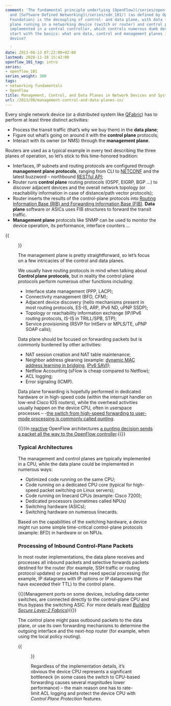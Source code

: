 ```yaml
---
comment: 'The fundamental principle underlying [OpenFlow](/series/openflow_101/)
  and [Software Defined Networking](/series/sdn_101/) (as defined by Open Networking
  Foundation) is the decoupling of control- and data plane, with data (forwarding)
  plane running in a networking device (switch or router) and control plane being
  implemented in a central controller, which controls numerous dumb devices. Let’s
  start with the basics: what are data, control and management planes in a network
  device?

  '
date: 2013-08-13 07:22:00+02:00
lastmod: 2020-11-18 15:42:00
openflow_101_tag: intro
series:
- openflow_101
series_weight: 300
tags:
- networking fundamentals
- OpenFlow
title: Management, Control, and Data Planes in Network Devices and Systems
url: /2013/08/management-control-and-data-planes-in/
---
```

Every single network device (or a distributed system like [QFabric](/2011/09/qfabric-part-1-hardware-architecture/)) has to perform at least three distinct activities:

-   Process the transit traffic (that’s why we buy them) in the **data plane**;
-   Figure out what’s going on around it with the **control plane** protocols;
-   Interact with its owner (or NMS) through the **management plane**.

Routers are used as a typical example in every text describing the three planes of operation, so let’s stick to this time-honored tradition:
<!--more-->
-   Interfaces, IP subnets and routing protocols are configured through **management plane protocols**, ranging from CLI to [NETCONF](/2012/06/netconf-expect-on-steroids/) and the latest buzzword – northbound [RESTful API](/2012/08/why-is-restful-api-better-than-snmp/);
-   Router runs **control plane** routing protocols (OSPF, EIGRP, BGP …) to discover adjacent devices and the overall network topology (or reachability information in case of distance/path vector protocols);
-   Router inserts the results of the control-plane protocols into [Routing Information Base (RIB) and Forwarding Information Base (FIB)](/2010/09/ribs-and-fibs/). **Data plane** software or ASICs uses FIB structures to forward the transit traffic.
-   **Management plane** protocols like SNMP can be used to monitor the device operation, its performance, interface counters …

{{<figure src="/2013/08/DevicePlanes.png" caption="Management, Control, and Data Planes in a Router">}}

The management plane is pretty straightforward, so let’s focus on a few intricacies of the control and data planes.

We usually have routing protocols in mind when talking about **Control plane protocols**, but in reality the control plane protocols perform numerous other functions including:

-   Interface state management (PPP, LACP);
-   Connectivity management (BFD, CFM);
-   Adjacent device discovery (hello mechanisms present in most routing protocols, ES-IS, ARP, IPv6 ND, uPNP SSDP);
-   Topology or reachability information exchange (IP/IPv6 routing protocols, IS-IS in TRILL/SPB, STP);
-   Service provisioning (RSVP for IntServ or MPLS/TE, uPNP SOAP calls);

Data plane should be focused on forwarding packets but is commonly burdened by other activities:

-   NAT session creation and NAT table maintenance;
-   Neighbor address gleaning (example: [dynamic MAC address learning in bridging](/2010/07/bridging-and-routing-is-there/), [IPv6 SAVI](/2013/03/ipv6-source-address-validation/));
-   Netflow Accounting (sFlow is cheap compared to Netflow);
-   ACL logging;
-   Error signaling (ICMP).

Data plane forwarding is hopefully performed in dedicated hardware or in high-speed code (within the interrupt handler on low-end Cisco IOS routers), while the overhead activities usually happen on the device CPU, often in userspace processes – -[the switch from high-speed forwarding to user-mode processing is commonly called punting](/2013/02/process-fast-and-cef-switching-and/).

{{<note warn>}}In [reactive](http://networkstatic.net/openflow-proactive-vs-reactive-flows/) OpenFlow architectures [a punting decision sends a packet all the way to the OpenFlow controller](/2013/03/controller-based-packet-forwarding-in/).{{</note>}}

### Typical Architectures

The management and control planes are typically implemented in a CPU, while the data plane could be implemented in numerous ways:

* Optimized code running on the same CPU;
* Code running on a dedicated CPU core (typical for high-speed packet switching on Linux servers);
* Code running on linecard CPUs (example: Cisco 7200);
* Dedicated processors (sometimes called NPUs)
* Switching hardware (ASICs);
* Switching hardware on numerous linecards.

Based on the capabilities of the switching hardware, a device might run some simple time-critical control-plane protocols (example: BFD) in hardware or on NPUs.

### Processing of Inbound Control-Plane Packets

In most router implementations, the data plane receives and processes all inbound packets and selective forwards packets destined for the router (for example, SSH traffic or routing protocol updates) or packets that need special processing (for example, IP datagrams with IP options or IP datagrams that have exceeded their TTL) to the control plane.

{{<note info>}}Management ports on some devices, including data center switches, are connected directly to the control-plane CPU and thus bypass the switching ASIC. For more details read *[Building Secure Layer-2 Fabrics](/2020/10/building-secure-layer-2-fabric/)*){{</note>}}

The control plane might pass outbound packets to the data plane, or use its own forwarding mechanisms to determine the outgoing interface and the next-hop router (for example, when using the local policy routing).

{{<figure src="/2013/08/ControlPlanePunting.png" caption="Processing of Inbound and Outbound Control-Plane Packets">}}

Regardless of the implementation details, it’s obvious the device CPU represents a significant bottleneck (in some cases the switch to CPU-based forwarding causes several magnitudes lower performance) – the main reason one has to rate-limit ACL logging and protect the device CPU with *Control Plane Protection* features.
